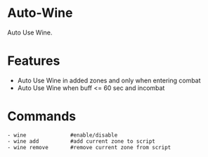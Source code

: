 # Auto-Wine
Auto Use Wine.</br>

# Features
- Auto Use Wine in added zones and only when entering combat
- Auto Use Wine when buff <= 60 sec and incombat

# Commands
```
- wine              #enable/disable
- wine add          #add current zone to script
- wine remove       #remove current zone from script
```

